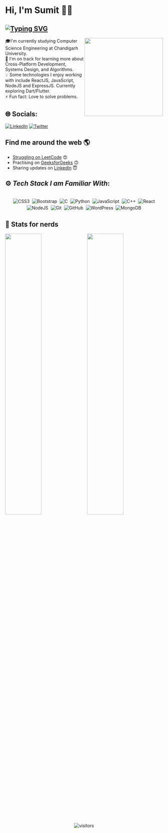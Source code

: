 # Hi, I'm Sumit 👋🏾 

## [![Typing SVG](https://readme-typing-svg.herokuapp.com?size=20&lines=I+Solve+Problems+With+Code)](https://git.io/typing-svg)

<p>
<img src="https://i.imgur.com/LmOlfwe.gif" width="250" height="250" align="right">

🎓I'm currently studying Computer Science  Engineering at Chandigarh University.<br>🌱 I'm on track for learning more about Cross-Platform Development, Systems Design, and Algorithms.<br>💡 Some technologies I enjoy working with include ReactJS, JavaScript, NodeJS and ExpressJS. Currently exploring Dart/Flutter.<br>⚡ Fun fact: Love to solve problems.


## 🌐 Socials:
[![LinkedIn](https://img.shields.io/badge/LinkedIn-%230077B5.svg?logo=linkedin&logoColor=white)](https://linkedin.com/in/https://www.linkedin.com/in/nothingavail/) [![Twitter](https://img.shields.io/badge/Twitter-%231DA1F2.svg?logo=Twitter&logoColor=white)](https://twitter.com/https://twitter.com/i_m_caffeine) 

## Find me around the web 🌎 <a href="https://www.linkedin.com/in/nothingavail/">
- Struggling on <a href="https://leetcode.com/i_m_caffeine/">LeetCode</a> 😍
- Practising on <a href="https://auth.geeksforgeeks.org/user/i_m_caffeine">GeeksforGeeks</a> 🙃
- Sharing updates on <a href="https://www.linkedin.com/in/nothingavail/">LinkedIn</a> 😇

## ⚙️ *Tech Stack I am Familiar With*:

<p align="center">
<br/>
<img alt="CSS3" src="https://img.shields.io/badge/css3%20-%231572B6.svg?&style=for-the-badge&logo=css3&logoColor=white" style="margin:2px;"/>
<img alt="Bootstrap" src="https://img.shields.io/badge/bootstrap%20-%23563D7C.svg?&style=for-the-badge&logo=bootstrap&logoColor=white" style="margin:2px;"/>
<img alt="C" src="https://img.shields.io/badge/c%20-%2300599C.svg?&style=for-the-badge&logo=c&logoColor=white" style="margin:2px;"/>
<img alt="Python" src="https://img.shields.io/badge/python%20-%2314354C.svg?&style=for-the-badge&logo=python&logoColor=white" style="margin:2px;"/>
<img alt="JavaScript" src="https://img.shields.io/badge/javascript%20-%23323330.svg?&style=for-the-badge&logo=javascript&logoColor=%23F7DF1E" style="margin:2px;"/>
<img alt="C++" src="https://img.shields.io/badge/c++%20-%2300599C.svg?&style=for-the-badge&logo=c%2B%2B&ogoColor=white" style="margin:2px;"/>
<img alt="React" src="https://img.shields.io/badge/react%20-%2320232a.svg?&style=for-the-badge&logo=react&logoColor=%2361DAFB" style="margin:2px;"/>
<img alt="NodeJS" src="https://img.shields.io/badge/node.js%20-%2343853D.svg?&style=for-the-badge&logo=node.js&logoColor=white" style="margin:2px;"/>
<img alt="Git" src="https://img.shields.io/badge/git%20-%23F05033.svg?&style=for-the-badge&logo=git&logoColor=white" style="margin:2px;"/>
<img alt="GitHub" src="https://img.shields.io/badge/github%20-%23121011.svg?&style=for-the-badge&logo=github&logoColor=white" style="margin:2px;"/>
<img alt="WordPress" src="https://img.shields.io/badge/WordPress%20-%23117AC9.svg?&style=for-the-badge&logo=WordPress&logoColor=white" style="margin:2px;"/>
<img alt="MongoDB" src ="https://img.shields.io/badge/MongoDB-%234ea94b.svg?&style=for-the-badge&logo=mongodb&logoColor=white" style="margin:2px;"/>
<br/>
</p>
  
## :medal_sports: Stats for nerds
<img  src="https://github-readme-stats.vercel.app/api?username=nothing-available&show_icons=true&hide_border=true&theme=dark" width="48%" align="right" >
<img  src="https://github-readme-streak-stats.herokuapp.com/?user=nothing-available&theme=dark" width="48%" >
<br>
  <div align="center">

![visitors](https://visitor-badge.laobi.icu/badge?page_id=nothing-available.nothing-available/)
</div>

